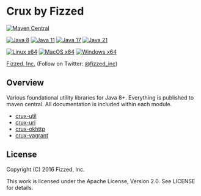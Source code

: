 Crux by Fizzed
==============

[![Maven Central](https://img.shields.io/maven-central/v/com.fizzed/crux?color=blue&style=flat-square)](https://mvnrepository.com/artifact/com.fizzed/crux)

[![Java 8](https://img.shields.io/github/actions/workflow/status/fizzed/crux/java8.yaml?branch=master&label=Java%208&style=flat-square)](https://github.com/fizzed/crux/actions/workflows/java8.yaml)
[![Java 11](https://img.shields.io/github/actions/workflow/status/fizzed/crux/java11.yaml?branch=master&label=Java%2011&style=flat-square)](https://github.com/fizzed/crux/actions/workflows/java11.yaml)
[![Java 17](https://img.shields.io/github/actions/workflow/status/fizzed/crux/java17.yaml?branch=master&label=Java%2017&style=flat-square)](https://github.com/fizzed/crux/actions/workflows/java17.yaml)
[![Java 21](https://img.shields.io/github/actions/workflow/status/fizzed/crux/java21.yaml?branch=master&label=Java%2021&style=flat-square)](https://github.com/fizzed/crux/actions/workflows/java21.yaml)

[![Linux x64](https://img.shields.io/github/actions/workflow/status/fizzed/crux/java11.yaml?branch=master&label=Linux%20x64&style=flat-square)](https://github.com/fizzed/crux/actions/workflows/java11.yaml)
[![MacOS x64](https://img.shields.io/github/actions/workflow/status/fizzed/crux/macos-x64.yaml?branch=master&label=MacOS%20x64&style=flat-square)](https://github.com/fizzed/crux/actions/workflows/macos-x64.yaml)
[![Windows x64](https://img.shields.io/github/actions/workflow/status/fizzed/crux/windows-x64.yaml?branch=master&label=Windows%20x64&style=flat-square)](https://github.com/fizzed/crux/actions/workflows/windows-x64.yaml)


[Fizzed, Inc.](http://fizzed.com) (Follow on Twitter: [@fizzed_inc](http://twitter.com/fizzed_inc))

## Overview

Various foundational utility libraries for Java 8+.  Everything is published
to maven central.  All documentation is included within each module.

 - [crux-util](crux-util)
 - [crux-uri](crux-uri)
 - [crux-okhttp](crux-okhttp)
 - [crux-vagrant](crux-vagrant)
 
## License

Copyright (C) 2016 Fizzed, Inc.

This work is licensed under the Apache License, Version 2.0. See LICENSE for details.
